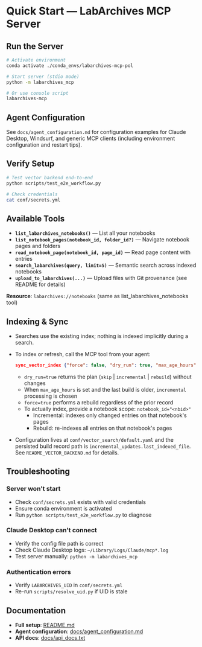 # Quick Start — LabArchives MCP Server

## Run the Server

```bash
# Activate environment
conda activate ./conda_envs/labarchives-mcp-pol

# Start server (stdio mode)
python -m labarchives_mcp

# Or use console script
labarchives-mcp
```

## Agent Configuration

See `docs/agent_configuration.md` for configuration examples for Claude Desktop, Windsurf, and generic MCP clients (including environment configuration and restart tips).

## Verify Setup

```bash
# Test vector backend end-to-end
python scripts/test_e2e_workflow.py

# Check credentials
cat conf/secrets.yml
```

## Available Tools

- **`list_labarchives_notebooks()`** — List all your notebooks
- **`list_notebook_pages(notebook_id, folder_id?)`** — Navigate notebook pages and folders
- **`read_notebook_page(notebook_id, page_id)`** — Read page content with entries
- **`search_labarchives(query, limit=5)`** — Semantic search across indexed notebooks
- **`upload_to_labarchives(...)`** — Upload files with Git provenance (see README for details)

**Resource**: `labarchives://notebooks` (same as list_labarchives_notebooks tool)

## Indexing & Sync

- Searches use the existing index; nothing is indexed implicitly during a search.
- To index or refresh, call the MCP tool from your agent:

  ```json
  sync_vector_index {"force": false, "dry_run": true, "max_age_hours": 24}
  ```

  - `dry_run=true` returns the plan (`skip` | `incremental` | `rebuild`) without changes
  - When `max_age_hours` is set and the last build is older, `incremental` processing is chosen
  - `force=true` performs a rebuild regardless of the prior record
  - To actually index, provide a notebook scope: `notebook_id="<nbid>"`
    - Incremental: indexes only changed entries on that notebook's pages
    - Rebuild: re-indexes all entries on that notebook's pages

- Configuration lives at `conf/vector_search/default.yaml` and the persisted build record path is
  `incremental_updates.last_indexed_file`. See `README_VECTOR_BACKEND.md` for details.

## Troubleshooting

### Server won't start

- Check `conf/secrets.yml` exists with valid credentials
- Ensure conda environment is activated
- Run `python scripts/test_e2e_workflow.py` to diagnose

### Claude Desktop can't connect

- Verify the config file path is correct
- Check Claude Desktop logs: `~/Library/Logs/Claude/mcp*.log`
- Test server manually: `python -m labarchives_mcp`

### Authentication errors

- Verify `LABARCHIVES_UID` in `conf/secrets.yml`
- Re-run `scripts/resolve_uid.py` if UID is stale

## Documentation

- **Full setup**: [README.md](README.md)
- **Agent configuration**: [docs/agent_configuration.md](docs/agent_configuration.md)
- **API docs**: [docs/api_docs.txt](docs/api_docs.txt)
